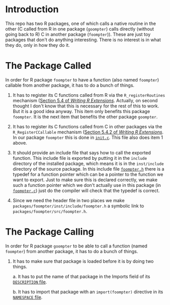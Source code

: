 
# Introduction

This repo has two R packages, one of which calls a native routine in the
other (C called from R in one package (`goompter`) calls directly (without
going back to R) C in another package (`foompter`)).  These are just toy
packages that don't do anything interesting.  There is no interest is in
what they do, only in how they do it.

# The Package Called

In order for R package `foompter` to have a function (also named `foompter`)
callable from another package, it has to do a bunch of things.

1. It has to register its C functions called from R via
    the `R_registerRoutines` mechanism
    ([Section 5.4 of *Writing R Extensions*](https://cran.r-project.org/doc/manuals/r-release/R-exts.html#Registering-native-routines).
    Actually, on second thought I don't know that this is necessary
    for the rest of this to work.  But it is a good idea anyway.
    This item only benefits this package `foompter`.  It is the next
    item that benefits the other package `goompter`.

1. It has to register its C functions called from C in other packages via
    the `R_RegisterCCallable` mechanism ([Section 5.4.2 of *Writing R Extensions*](https://cran.r-project.org/doc/manuals/r-release/R-exts.html#Linking-to-native-routines-in-other-packages).
    In our package `foompter` this is done in [`init.c`](packages/foompter/src/init.c).  This file also does item 1 above.

1. It should provide an include file that says how to call the exported
    function.  This include file is exported by putting it in the `include`
    directory of the installed package, which means it is in
    the `inst/include` directory of the source package.  In this include
    file [`foompter.h`](packages/foompter/src/foompter.h) there
    is a typedef
    for a function pointer which can be a pointer to the function we
    want to export.  Just to make sure this is declared correctly,
    we make such a function pointer which we don't actually use in
    this package (in [`foompter.c`](packages/foompter/src/foompter.c))
    just do the compiler will check that the typedef is correct.

1. Since we need the header file in two places we make
    `packages/foompter/inst/include/foompter.h` a symbolic link to
    `packages/foompter/src/foompter.h`.

# The Package Calling

In order for R package `goompter` to be able to call a function
(named `foompter`) from another package, it has to do a bunch of things.

1. It has to make sure that package is loaded before it is by doing two
    things.

    a. It has to put the name of that package in the Imports field of its
        [`DESCRIPTION` file](packages/goompter/DESCRIPTION).

    b. It has to import that package with an `import(foompter)` directive
        in its
        [`NAMESPACE` file](packages/goompter/NAMESPACE).

